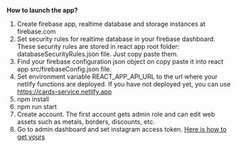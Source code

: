 **How to launch the app?**

1. Create firebase app, realtime database and storage instances at firebase.com
2. Set security rules for realtime database in your firebase dashboard. These security rules are stored in react app root folder: databaseSecurityRules.json file. Just copy paste them.
3. Find your firebase configuration json object on copy paste it into react app src/firebaseConfig.json file.
4. Set environment variable REACT_APP_API_URL to the url where your netlify functions are deployed. If you have not deployed yet, you can use https://cards-service.netlify.app
5. npm install
6. npm run start
7. Create account. The first account gets admin role and can edit web assets such as metals, borders, discounts, etc.
8. Go to admin dashboard and set instagram access token. [Here is how to get yours](https://medium.com/the-innovation/embed-your-instagram-feed-in-2020-68cefb93c650)
